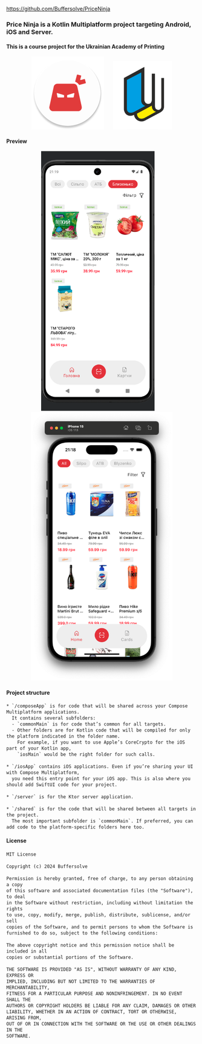 https://github.com/Buffersolve/PriceNinja
### Price Ninja is a Kotlin Multiplatform project targeting Android, iOS and Server.
#### This is a course project for the Ukrainian Academy of Printing

<div align="center">
    <img src="https://raw.githubusercontent.com/Buffersolve/PriceNinja/develop/composeApp/src/androidMain/res/mipmap-xxxhdpi/ic_launcher_round.webp" alt="Logo 1" style="margin-right: 20px;">
    <img src="https://raw.githubusercontent.com/Buffersolve/PriceNinja/develop/composeApp/src/commonMain/composeResources/drawable/LogoUAD.png" alt="Logo 2" style="height: 180px;">
</div>


#### Preview

<div align="center">
    <img width="300" src="https://raw.githubusercontent.com/Buffersolve/PriceNinja/develop/composeApp/src/androidMain/Screenshot_Android.png" alt="Logo 1" style="margin-right: 20px;">
    <img width="375" src="https://raw.githubusercontent.com/Buffersolve/PriceNinja/develop/composeApp/src/iosMain/Screenshot_iOS.png" alt="Logo 2">
</div>

#### Project structure

```
* `/composeApp` is for code that will be shared across your Compose Multiplatform applications.
  It contains several subfolders:
  - `commonMain` is for code that’s common for all targets.
  - Other folders are for Kotlin code that will be compiled for only the platform indicated in the folder name.
    For example, if you want to use Apple’s CoreCrypto for the iOS part of your Kotlin app,
    `iosMain` would be the right folder for such calls.

* `/iosApp` contains iOS applications. Even if you’re sharing your UI with Compose Multiplatform, 
  you need this entry point for your iOS app. This is also where you should add SwiftUI code for your project.

* `/server` is for the Ktor server application.

* `/shared` is for the code that will be shared between all targets in the project.
  The most important subfolder is `commonMain`. If preferred, you can add code to the platform-specific folders here too.
```

#### License
```
MIT License

Copyright (c) 2024 Buffersolve

Permission is hereby granted, free of charge, to any person obtaining a copy
of this software and associated documentation files (the "Software"), to deal
in the Software without restriction, including without limitation the rights
to use, copy, modify, merge, publish, distribute, sublicense, and/or sell
copies of the Software, and to permit persons to whom the Software is
furnished to do so, subject to the following conditions:

The above copyright notice and this permission notice shall be included in all
copies or substantial portions of the Software.

THE SOFTWARE IS PROVIDED "AS IS", WITHOUT WARRANTY OF ANY KIND, EXPRESS OR
IMPLIED, INCLUDING BUT NOT LIMITED TO THE WARRANTIES OF MERCHANTABILITY,
FITNESS FOR A PARTICULAR PURPOSE AND NONINFRINGEMENT. IN NO EVENT SHALL THE
AUTHORS OR COPYRIGHT HOLDERS BE LIABLE FOR ANY CLAIM, DAMAGES OR OTHER
LIABILITY, WHETHER IN AN ACTION OF CONTRACT, TORT OR OTHERWISE, ARISING FROM,
OUT OF OR IN CONNECTION WITH THE SOFTWARE OR THE USE OR OTHER DEALINGS IN THE
SOFTWARE.
```
